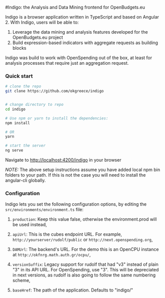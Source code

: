 #Indigo: the Analysis and Data Mining frontend for OpenBudgets.eu

Indigo is a browser application written in TypeScript and based on Angular 2. With Indigo, users will be able to:
1. Leverage the data mining and analysis features developed for the OpenBudgets.eu project
2. Build expression-based indicators with aggregate requests as building blocks

Indigo was build to work with OpenSpending out of the box, at least for analysis processes that require just an aggregation request.
### Quick start

```bash
# clone the repo
git clone https://github.com/okgreece/indigo


# change directory to repo
cd indigo

# Use npm or yarn to install the dependencies:
npm install

# OR
yarn

# start the server
ng serve
```

Navigate to [http://localhost:4200/indigo](http://localhost:4200/indigo) in your browser

_NOTE:_ The above setup instructions assume you have added local npm bin folders to your path. 
If this is not the case you will need to install the angular-cli globally.

### Configuration
Indigo lets you set the following configuration options, by editing the `src/environments/environment.ts` file:

  1. `production`: Keep this value false, otherwise the environment.prod will be used instead,
  2. `apiUrl`: This is the cubes endpoint URL. For example, `http://yourserver/rudolf/public` or `http://next.openspending.org`,
  
  3. `DAMUrl`: The backend's URL. For the demo this is an OpenCPU instance at `http://okfnrg.math.auth.gr/ocpu/`,
  4. `versionSuffix`: Legacy support for rudolf that had "v3" instead of plain "3" in its API URL. For OpenSpending, use "3". This will be depreciated in next versions, as rudolf is also going to follow the same numbering scheme,
  5. `baseHref`: The path of the application. Defaults to "indigo/"